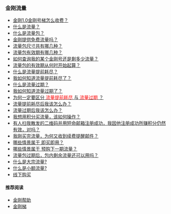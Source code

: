 ### 金刚流量

- [金刚1.0金刚号梯怎么收费？](https://a2zitpro.github.io/web/金刚1.0梯价格表)
- [什么是流量？](https://a2zitpro.github.io/web/流量)
- [什么是流量包？](https://a2zitpro.github.io/web/流量包)
- [金刚提供免费流量吗？](https://a2zitpro.github.io/web/免费流量)
- [流量包尺寸共有哪几种？](https://a2zitpro.github.io/web/流量包尺寸)
- [流量包有效期有哪几种？](https://a2zitpro.github.io/web/流量包有效期)
- [如何查询我的某个金刚号还是剩多少流量？](https://a2zitpro.github.io/web/查询名下金刚号)
- [流量包的有效期从何时开始起算？](https://a2zitpro.github.io/web/流量包的有效期从何时开始起算)
- [什么是流量提前耗尽？](https://a2zitpro.github.io/web/流量提前耗尽)
- [我如何知道流量提前耗尽了？](https://a2zitpro.github.io/web/流量提前耗尽的识别)
- [什么是流量过期？](https://a2zitpro.github.io/web/流量过期)
- [我如何知道流量过期了？](https://a2zitpro.github.io/web/流量过期的识别)
- [为何一定要区分<font color="Red"> 流量提前耗尽 </font>与<font color="Red"> 流量过期 </font>？](https://a2zitpro.github.io/web/区分流量提前耗尽与流量过期的原因)
- [流量提前耗尽后我该怎么办？](https://a2zitpro.github.io/web/)
- [流量过期后我该怎么办？](https://a2zitpro.github.io/web/)
- [我想用积分买流量，该如何操作？](https://a2zitpro.github.io/web/用积分购买流量)
- [有人扫我散发的二维码并用短命邮箱注册成功，我因他注册成功所赚积分仍然有效，对吗？](https://a2zitpro.github.io/web/短命邮箱注册之奖励积分)
- [我刚买完流量，为何又收到续费提醒邮件？](https://a2zitpro.github.io/web/刚买流量又被提醒续费)
- [哪些情景属于 即买即用？](https://a2zitpro.github.io/web/哪些情景属于即买即用)
- [哪些情景属于 预购下一期流量？](https://a2zitpro.github.io/web/哪些情景属于预购下一期流量)
- [流量包过期后，包内剩余流量还可以用吗？](https://a2zitpro.github.io/web/流量包过期后剩余流量还可以用吗)
- [什么是大宗流量?](https://a2zitpro.github.io/web/大宗流量)
- [什么是小额流量?](https://a2zitpro.github.io/web/小额流量)
- [线下购买](https://a2zitpro.github.io/web/线下购买)





[]()

[]()

[]()

[]()

[]()

[]()

[]()

[]()

[]()

[]()

[]()

[]()

[]()

[]()

[]()

[]()


[]()

[]()

[]()

[]()

[]()

#### 推荐阅读

- [金刚帮助](https://a2zitpro.github.io/web/list_helpkkvpn)
- [金刚梯](https://a2zitpro.github.io/web/dlb)
